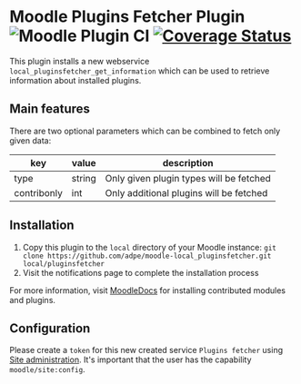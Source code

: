 # Moodle Plugins Fetcher Plugin ![Moodle Plugin CI](https://github.com/adpe/moodle-local_pluginsfetcher/workflows/Moodle%20Plugin%20CI/badge.svg) [![Coverage Status](https://raw.githubusercontent.com/adpe/moodle-local_pluginsfetcher/feature/remove-coveralls-report/.coverage/badge.svg)](https://github.com/adpe/moodle-local_pluginsfetcher/tree/feature/remove-coveralls-report)

This plugin installs a new webservice `local_pluginsfetcher_get_information` which can be used to retrieve information about installed plugins.

## Main features

There are two optional parameters which can be combined to fetch only given data:

| key         | value  | description                             |
|-------------|--------|-----------------------------------------|
| type        | string | Only given plugin types will be fetched |
| contribonly | int    | Only additional plugins will be fetched |

## Installation
1. Copy this plugin to the `local` directory of your Moodle instance: `git clone https://github.com/adpe/moodle-local_pluginsfetcher.git local/pluginsfetcher`
2. Visit the notifications page to complete the installation process

For more information, visit [MoodleDocs](https://docs.moodle.org/37/en/Installing_plugins#Installing_manually_at_the_server) for installing contributed modules and plugins.

## Configuration
Please create a `token` for this new created service `Plugins fetcher` using [Site administration](https://FQDN/admin/settings.php?section=webservicetokens). It's important that the user has the capability `moodle/site:config`.
